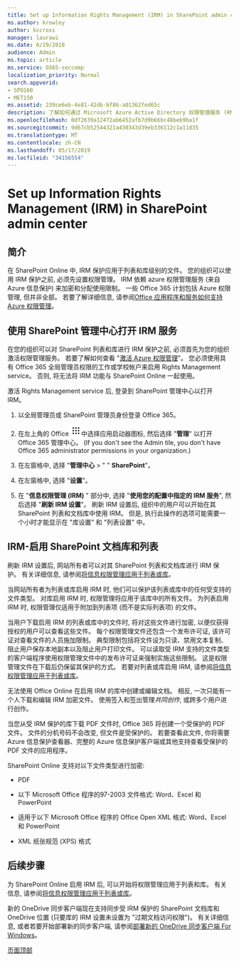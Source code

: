 ```yaml
---
title: Set up Information Rights Management (IRM) in SharePoint admin center
ms.author: krowley
author: kccross
manager: laurawi
ms.date: 6/29/2018
audience: Admin
ms.topic: article
ms.service: O365-seccomp
localization_priority: Normal
search.appverid:
- SPO160
- MET150
ms.assetid: 239ce6eb-4e81-42db-bf86-a01362fed65c
description: 了解如何通过 Microsoft Azure Active Directory 权限管理服务 (RMS) 使用 SharePoint Online IRM 来保护 SharePoint 列表和文档库。
ms.openlocfilehash: 0df2639a12472ab6452afb7d9b66bc48beb9ba1f
ms.sourcegitcommit: 9d67cb52544321a430343d39eb336112c1a11d35
ms.translationtype: MT
ms.contentlocale: zh-CN
ms.lasthandoff: 05/17/2019
ms.locfileid: "34156554"
---
```

# <a name="set-up-information-rights-management-irm-in-sharepoint-admin-center"></a>Set up Information Rights Management (IRM) in SharePoint admin center

## <a name="introduction"></a>简介

在 SharePoint Online 中, IRM 保护应用于列表和库级别的文件。 您的组织可以使用 IRM 保护之前, 必须先设置权限管理。 IRM 依赖 azure 权限管理服务 (来自 Azure 信息保护) 来加密和分配使用限制。 一些 Office 365 计划包括 Azure 权限管理, 但并非全部。 若要了解详细信息, 请参阅[Office 应用程序和服务如何支持 Azure 权限管理](https://docs.microsoft.com/azure/information-protection/understand-explore/office-apps-services-support)。
  
## <a name="turn-on-irm-service-using-sharepoint-admin-center"></a>使用 SharePoint 管理中心打开 IRM 服务

在您的组织可以对 SharePoint 列表和库进行 IRM 保护之前, 必须首先为您的组织激活权限管理服务。 若要了解如何查看 "[激活 Azure 权限管理](https://docs.microsoft.com/information-protection/deploy-use/activate-service)"。 您必须使用具有 Office 365 全局管理员权限的工作或学校帐户来启用 Rights Management service。 否则, 将无法将 IRM 功能与 SharePoint Online 一起使用。
  
激活 Rights Management service 后, 登录到 SharePoint 管理中心以打开 IRM。
  
1. 以全局管理员或 SharePoint 管理员身份登录 Office 365。
    
2. 在左上角的 Office ![365](media/e5aee650-c566-4100-aaad-4cc2355d909f.png)中选择应用启动器图标, 然后选择 "**管理**" 以打开 Office 365 管理中心。 (If you don't see the Admin tile, you don't have Office 365 administrator permissions in your organization.) 
    
3. 在左窗格中, 选择 "**管理中心** \> " " **SharePoint**"。
    
4. 在左窗格中, 选择 "**设置**"。
    
5. 在 "**信息权限管理 (IRM)** " 部分中, 选择 "**使用您的配置中指定的 IRM 服务**", 然后选择 "**刷新 IRM 设置**"。 刷新 IRM 设置后, 组织中的用户可以开始在其 SharePoint 列表和文档库中使用 IRM。 但是, 执行此操作的选项可能需要一个小时才能显示在 "库设置" 和 "列表设置" 中。
    
## <a name="irm-enable-sharepoint-document-libraries-and-lists"></a>IRM-启用 SharePoint 文档库和列表
<a name="__toc220831191"> </a>

刷新 IRM 设置后, 网站所有者可以对其 SharePoint 列表和文档库进行 IRM 保护。 有关详细信息, 请参阅[将信息权限管理应用于列表或库](apply-irm-to-a-list-or-library.md)。
  
当网站所有者为列表或库启用 IRM 时, 他们可以保护该列表或库中的任何受支持的文件类型。 对库启用 IRM 时, 权限管理将应用于该库中的所有文件。 为列表启用 IRM 时, 权限管理仅适用于附加到列表项 (而不是实际列表项) 的文件。
  
当用户下载启用 IRM 的列表或库中的文件时, 将对这些文件进行加密, 以便仅获得授权的用户可以查看这些文件。 每个权限管理文件还包含一个发布许可证, 该许可证对查看文件的人员施加限制。 典型限制包括将文件设为只读、禁用文本复制、阻止用户保存本地副本以及阻止用户打印文件。 可以读取受 IRM 支持的文件类型的客户端程序使用权限管理文件中的发布许可证来强制实施这些限制。 这是权限管理文件在下载后仍保留其保护的方式。 若要对列表或库启用 IRM, 请参阅[将信息权限管理应用于列表或库](apply-irm-to-a-list-or-library.md)。
  
无法使用 Office Online 在启用 IRM 的库中创建或编辑文档。 相反, 一次只能有一个人下载和编辑 IRM 加密文件。 使用签入和签出管理*共同创作*, 或跨多个用户进行创作。 
  
当您从受 IRM 保护的库下载 PDF 文件时, Office 365 将创建一个受保护的 PDF 文件。 文件的分机号码不会改变, 但文件是受保护的。 若要查看此文件, 你将需要 Azure 信息保护查看器、完整的 Azure 信息保护客户端或其他支持查看受保护的 PDF 文件的应用程序。 
  
SharePoint Online 支持对以下文件类型进行加密:
  
- PDF
    
- 以下 Microsoft Office 程序的97-2003 文件格式: Word、Excel 和 PowerPoint
    
- 适用于以下 Microsoft Office 程序的 Office Open XML 格式: Word、Excel 和 PowerPoint
    
- XML 纸张规范 (XPS) 格式
    
## <a name="next-steps"></a>后续步骤
<a name="__toc220831191"> </a>

为 SharePoint Online 启用 IRM 后, 可以开始将权限管理应用于列表和库。 有关信息, 请参阅[将信息权限管理应用于列表或库](apply-irm-to-a-list-or-library.md)。
  
新的 OneDrive 同步客户端现在支持同步受 IRM 保护的 SharePoint 文档库和 OneDrive 位置 (只要库的 IRM 设置未设置为 "过期文档访问权限")。 有关详细信息, 或者若要开始部署新的同步客户端, 请参阅[部署新的 OneDrive 同步客户端 For Windows](https://support.office.com/article/3f3a511c-30c6-404a-98bf-76f95c519668)。
  
[页面顶部](#introduction)  

